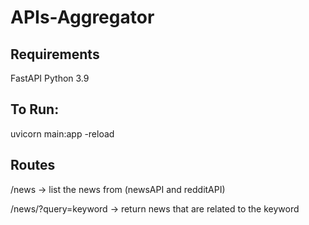 # APIs-Aggregator

## Requirements
FastAPI
Python 3.9

## To Run:
uvicorn main:app -reload

## Routes
/news
-> list the news from (newsAPI and redditAPI)

/news/?query=keyword
-> return news that are related to the keyword
